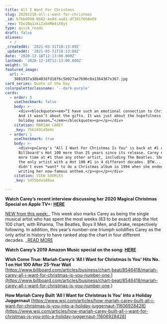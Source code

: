 ```yaml
---
title: All I Want For Christmas
slug: 20201218-all-i-want-for-christmas
_id: b7bb0990-0b82-4e0d-aa81-df201f668e69
_rev: TDo1Nq1xkiZakmRW4iX0yt
type: quick_reads
draft: false
aliases:
  - /
_createdAt: '2021-03-31T18:13:09Z'
_updatedAt: '2021-03-31T18:13:09Z'
date: '2020-12-18T12:13:00.000Z'
lastmod: '2020-12-18T12:13:00.000Z'
weight: 50
featured_image:
  url: >-
    3881937a38b403dfd18f6c5b027ae7b96c0a1364367x367.jpg
card_series: Quote of the Day
colorpaletteclassname: '--dark-purple'
cards:
  - order: 0
    useCheckmark: false
    body: >-
      <div><blockquote><em>“I have such an emotional connection to Christmas.
      And it wasn’t about the gifts. It was just about the hopefulness of the
      holiday season…”</em></blockquote><p></p></div>
    citation: MARIAH CAREY
    _key: 75b2491d5b4c
  - order: 1
    useCheckmark: true
    body: >-
      <div><p>Carey's "All I Want For Christmas Is You" is back at #1 on
      Billboard's Hot 100 more than 25 years since its release. Carey now has
      more time at #1 than any other artist, including The Beatles. She's also
      the only artist with a Hot 100 #1 in 4 different decades. BTW... She
      didn't even *want* to do a Christmas album in 1994 when she ended up
      writing her now-famous anthem.</p><p></p></div>
    citation: VIEW SOURCES
    _key: 5d55b4a169aa

---
```

**Watch Carey’s recent interview discussing her 2020 Magical Christmas Special on Apple TV+:** [**HERE**](https://www.billboard.com/charts/hot-100)

[NEW from this week:](https://www.harpersbazaar.com/culture/art-books-music/a34975078/mariah-carey-all-i-want-for-christmas-is-you-number-one-again/)_ This week also marks Carey as being the single musical artist who has spent the most weeks (83 to be exact) atop the Hot 100 chart, with Rihanna, The Beatles, Boys II Men, and Drake, respectively following. In addition, this year’s number-one triumph solidifies Carey as the only artist in history to have ranked atop the chart in four different decades. _[READ MORE](https://www.harpersbazaar.com/culture/art-books-music/a34975078/mariah-carey-all-i-want-for-christmas-is-you-number-one-again/)

**Watch Carey’s 2019 Amazon Music special on the song:** [**HERE**](https://youtu.be/N_Vhz5BiypU)

**Wish Come True: Mariah Carey’s ‘All I Want for Christmas Is You’ Hits No. 1 on Hot 100 After 25-Year Wait**  
[https://www.billboard.com/articles/business/chart-beat/8546418/mariah-carey-all-i-want-for-christmas-is-you-number-one.](https://www.billboard.com/articles/business/chart-beat/8546418/mariah-carey-all-i-want-for-christmas-is-you-number-one.)

**How Mariah Carey Built ‘All I Want for Christmas Is You’ Into a Holiday Juggernaut** [https://www.wsj.com/articles/how-mariah-carey-built-all-i-want-for-christmas-is-you-into-a-holiday-juggernaut-11606928428](https://www.wsj.com/articles/how-mariah-carey-built-all-i-want-for-christmas-is-you-into-a-holiday-juggernaut-11606928428)